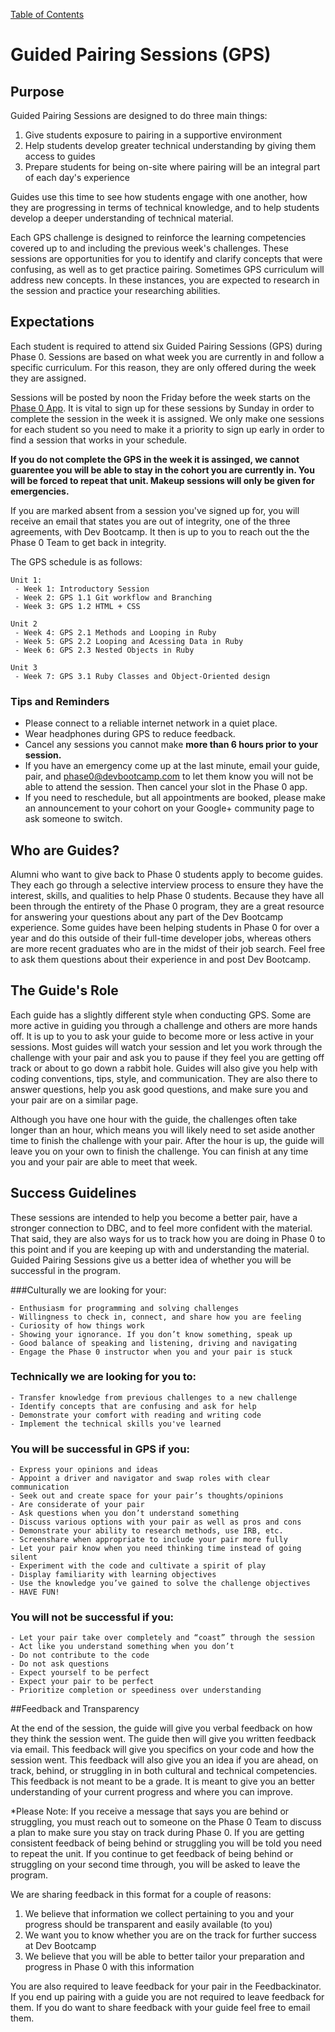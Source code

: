 [Table of Contents](README.md)

# Guided Pairing Sessions (GPS)

## Purpose
Guided Pairing Sessions are designed to do three main things:

 1. Give students exposure to pairing in a supportive environment
 2. Help students develop greater technical understanding by giving them access to guides
 3. Prepare students for being on-site where pairing will be an integral part of each day's experience

Guides use this time to see how students engage with one another, how they are progressing in terms of technical knowledge, and to help students develop a deeper understanding of technical material.

Each GPS challenge is designed to reinforce the learning competencies covered up to and including the previous week's challenges. These sessions are opportunities for you to identify and clarify concepts that were confusing, as well as to get practice pairing. Sometimes GPS curriculum will address new concepts. In these instances, you are expected to research in the session and practice your researching abilities.

## Expectations

Each student is required to attend six Guided Pairing Sessions (GPS) during Phase 0. Sessions are based on what week you are currently in and follow a specific curriculum. For this reason, they are only offered during the week they are assigned.

Sessions will be posted by noon the Friday before the week starts on the [Phase 0 App](https://phase0.devbootcamp.com). It is vital to sign up for these sessions by Sunday in order to complete the session in the week it is assigned. We only make one sessions for each student so you need to make it a priority to sign up early in order to find a session that works in your schedule. 

**If you do not complete the GPS in the week it is assinged, we cannot guarentee you will be able to stay in the cohort you are currently in. You will be forced to repeat that unit. Makeup sessions will only be given for emergencies.**

If you are marked absent from a session you've signed up for, you will receive an email that states you are out of integrity, one of the three agreements, with Dev Bootcamp. It then is up to you to reach out the the Phase 0 Team to get back in integrity.

The GPS schedule is as follows:

    Unit 1:
     - Week 1: Introductory Session
     - Week 2: GPS 1.1 Git workflow and Branching
     - Week 3: GPS 1.2 HTML + CSS

    Unit 2
     - Week 4: GPS 2.1 Methods and Looping in Ruby
     - Week 5: GPS 2.2 Looping and Acessing Data in Ruby
     - Week 6: GPS 2.3 Nested Objects in Ruby

    Unit 3
     - Week 7: GPS 3.1 Ruby Classes and Object-Oriented design

### Tips and Reminders

* Please connect to a reliable internet network in a quiet place.
* Wear headphones during GPS to reduce feedback.
* Cancel any sessions you cannot make **more than 6 hours prior to your session.**
* If you have an emergency come up at the last minute, email your guide, pair, and <phase0@devbootcamp.com> to let them know you will not be able to attend the session. Then cancel your slot in the Phase 0 app.
* If you need to reschedule, but all appointments are booked, please make an announcement to your cohort on your Google+ community page to ask someone to switch.

## Who are Guides?

Alumni who want to give back to Phase 0 students apply to become guides. They each go through a selective interview process to ensure they have the interest, skills, and qualities to help Phase 0 students. Because they have all been through the entirety of the Phase 0 program, they are a great resource for answering your questions about any part of the Dev Bootcamp experience. Some guides have been helping students in Phase 0 for over a year and do this outside of their full-time developer jobs, whereas others are more recent graduates who are in the midst of their job search. Feel free to ask them questions about their experience in and post Dev Bootcamp.

## The Guide's Role

Each guide has a slightly different style when conducting GPS. Some are more active in guiding you through a challenge and others are more hands off. It is up to you to ask your guide to become more or less active in your sessions. Most guides will watch your session and let you work through the challenge with your pair and ask you to pause if they feel you are getting off track or about to go down a rabbit hole. Guides will also give you help with coding conventions, tips, style, and communication. They are also there to answer questions, help you ask good questions, and make sure you and your pair are on a similar page.

Although you have one hour with the guide, the challenges often take longer than an hour, which means you will likely need to set aside another time to finish the challenge with your pair. After the hour is up, the guide will leave you on your own to finish the challenge. You can finish at any time you and your pair are able to meet that week.

## Success Guidelines
These sessions are intended to help you become a better pair, have a stronger connection to DBC, and to feel more confident with the material. That said, they are also ways for us to track how you are doing in Phase 0 to this point and if you are keeping up with and understanding the material. Guided Pairing Sessions give us a better idea of whether you will be successful in the program. 

###Culturally we are looking for your:

	- Enthusiasm for programming and solving challenges
	- Willingness to check in, connect, and share how you are feeling
	- Curiosity of how things work
	- Showing your ignorance. If you don’t know something, speak up
	- Good balance of speaking and listening, driving and navigating
	- Engage the Phase 0 instructor when you and your pair is stuck

### Technically we are looking for you to:
	- Transfer knowledge from previous challenges to a new challenge
	- Identify concepts that are confusing and ask for help
	- Demonstrate your comfort with reading and writing code
	- Implement the technical skills you've learned

### You will be successful in GPS if you:
	- Express your opinions and ideas
	- Appoint a driver and navigator and swap roles with clear communication
	- Seek out and create space for your pair’s thoughts/opinions
	- Are considerate of your pair
	- Ask questions when you don’t understand something
	- Discuss various options with your pair as well as pros and cons
	- Demonstrate your ability to research methods, use IRB, etc.
	- Screenshare when appropriate to include your pair more fully
	- Let your pair know when you need thinking time instead of going silent
	- Experiment with the code and cultivate a spirit of play
	- Display familiarity with learning objectives
	- Use the knowledge you’ve gained to solve the challenge objectives
	- HAVE FUN!

### You will not be successful if you:
	- Let your pair take over completely and “coast” through the session
	- Act like you understand something when you don’t
	- Do not contribute to the code
	- Do not ask questions
	- Expect yourself to be perfect
	- Expect your pair to be perfect
	- Prioritize completion or speediness over understanding



##Feedback and Transparency

At the end of the session, the guide will give you verbal feedback on how they think the session went. The guide then will give you written feedback via email. This feedback will give you specifics on your code and how the session went. This feedback will also give you an idea if you are ahead, on track, behind, or struggling in in both cultural and technical competencies. This feedback is not meant to be a grade. It is meant to give you an better understanding of your current progress and where you can improve.

*Please Note: If you receive a message that says you are behind or struggling, you must reach out to someone on the Phase 0 Team to discuss a plan to make sure you stay on track during Phase 0. If you are getting consistent feedback of being behind or struggling you will be told you need to repeat the unit. If you continue to get feedback of being behind or struggling on your second time through, you will be asked to leave the program.

We are sharing feedback in this format for a couple of reasons:

1. We believe that information we collect pertaining to you and your progress should be transparent and easily available (to you)
2. We want you to know whether you are on the track for further success at Dev Bootcamp
3. We believe that you will be able to better tailor your preparation and progress in Phase 0 with this information

You are also required to leave feedback for your pair in the Feedbackinator. If you end up pairing with a guide you are not required to leave feedback for them. If you do want to share feedback with your guide feel free to email them.
